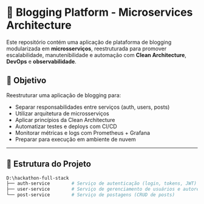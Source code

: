 # 📰 Blogging Platform - Microservices Architecture

Este repositório contém uma aplicação de plataforma de blogging modularizada em **microsserviços**, reestruturada para promover escalabilidade, manutenibilidade e automação com **Clean Architecture**, **DevOps** e **observabilidade**.

## 📌 Objetivo

Reestruturar uma aplicação de blogging para:

- Separar responsabilidades entre serviços (auth, users, posts)
- Utilizar arquitetura de microsserviços
- Aplicar princípios da Clean Architecture
- Automatizar testes e deploys com CI/CD
- Monitorar métricas e logs com Prometheus + Grafana
- Preparar para execução em ambiente de nuvem

---

## 🧱 Estrutura do Projeto

```bash
D:\hackathon-full-stack
├── auth-service        # Serviço de autenticação (login, tokens, JWT)
├── user-service        # Serviço de gerenciamento de usuários e autores
└── post-service        # Serviço de postagens (CRUD de posts)
